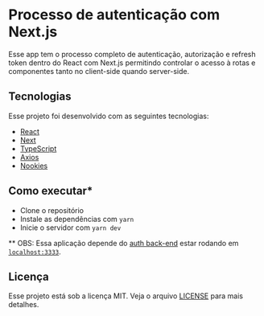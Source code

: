 # Processo de autenticação com Next.js

Esse app tem o processo completo de autenticação, autorização e refresh token dentro do React com Next.js permitindo controlar o acesso à rotas e componentes tanto no client-side quando server-side.

## Tecnologias

Esse projeto foi desenvolvido com as seguintes tecnologias:

- [React](https://reactjs.org)
- [Next](https://nextjs.org)
- [TypeScript](https://www.typescriptlang.org/)
- [Axios](https://axios-http.com)
- [Nookies](https://github.com/maticzav/nookies)

## Como executar*

- Clone o repositório
- Instale as dependências com `yarn`
- Inicie o servidor com `yarn dev`

** OBS: Essa aplicação depende do [auth back-end](https://github.com/arianebrandao/ignite-reactjs-auth-backend) estar rodando em [`localhost:3333`](http://localhost:3333).

## Licença

Esse projeto está sob a licença MIT. Veja o arquivo [LICENSE](LICENSE.md) para mais detalhes.
